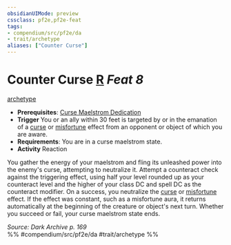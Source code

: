 ```yaml
---
obsidianUIMode: preview
cssclass: pf2e,pf2e-feat
tags:
- compendium/src/pf2e/da
- trait/archetype
aliases: ["Counter Curse"]
---
```

# Counter Curse  [R](/rules/core-rulebook/chapter-9-playing-the-game.md#Actions "Reaction") *Feat 8*  
[archetype](/rules/traits/archetype.md)  

- **Prerequisites**: [Curse Maelstrom Dedication](/compendium/feats/curse-maelstrom-dedication-da.md)
- **Trigger** You or an ally within 30 feet is targeted by or in the emanation of a [curse](/rules/traits/curse.md) or [misfortune](/rules/traits/misfortune.md) effect from an opponent or object of which you are aware.
- **Requirements**: You are in a curse maelstrom state.
- **Activity** Reaction

You gather the energy of your maelstrom and fling its unleashed power into the enemy's curse, attempting to neutralize it. Attempt a counteract check against the triggering effect, using half your level rounded up as your counteract level and the higher of your class DC and spell DC as the counteract modifier. On a success, you neutralize the [curse](/rules/traits/curse.md) or [misfortune](/rules/traits/misfortune.md) effect. If the effect was constant, such as a misfortune aura, it returns automatically at the beginning of the creature or object's next turn. Whether you succeed or fail, your curse maelstrom state ends.

*Source: Dark Archive p. 169*  
%% #compendium/src/pf2e/da #trait/archetype %%